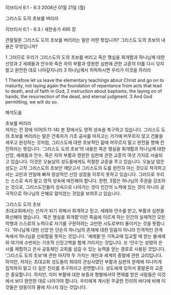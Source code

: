 히브리서 6:1 - 6:3 
2008년 01월 21일 (월)

그리스도 도의 초보를 버리라



히브리서 6:1 - 6:3 / 새찬송가 495 장


관찰질문
그리스도 도의 초보를 버리라는 말은 어떤 뜻입니까? 
그리스도 도의 초보의 내용은 무엇입니까? 

1 그러므로 우리가 그리스도의 도의 초보를 버리고 죽은 행실을 회개함과 하나님께 대한 신앙과 2 세례들과 안수와 죽은 자의 부활과 영원한 심판에 관한 교훈의 터를 다시 닦지 말고 완전한 데로 나아갈지니라 3 하나님께서 허락하시면 우리가 이것을 하리라 

1 Therefore let us leave the elementary teachings about Christ and go on to maturity, not laying again the foundation of repentance from acts that lead to death, and of faith in God, 2 instruction about baptisms, the laying on of hands, the resurrection of the dead, and eternal judgment. 3 And God permitting, we will do so.

해석도움





초보를 버리라  
저자는 전 장에 이어(5:11-14) 본 장에서도 영적 성숙을 촉구하고 있습니다. 그리스도 도의 초보를 버리라는 말은 건축자가 기초 공사를 마치고는 거기에 머무르지 않고 건물을 세우고 완성하는 것처럼, 그리스도에 대한 초보적인 앎에 머무르지 말고 완전을 향해 전진하라는 뜻입니다. ‘그리스도 도의 초보’의 내용은 죽은 행실을 회개함과 하나님께 대한 신앙, 세례들과 안수, 죽은 자의 부활과 영원한 심판에 관한 교훈의 여섯 가지로 서술되고 있습니다. 이것은 오늘날의 성도들에게도 적절한 교훈을 주고 있습니다. 오늘날 많은 성도는 고작 그리스도의 초보만 깨닫고서 그리스도의 도를 완전히 아는 것으로 착각하고서는 교만과 안일에 빠져 정상적인 신앙 성장을 이루지 못하고 있습니다. 그러므로 우리는 스스로 속지 말고 영적 성숙에 매진해야 합니다. 한편, 3절은 하나님의 주권을 강조하는 것으로, 그리스도인들이 성숙으로 나아가는 것이 인간의 노력에 있는 것이 아니라 궁극적으로 하나님의 은혜로 말미암는 것임을 보여주고 있습니다.    

그리스도 도의 초보  
초대교회에서는 신자가 되기 위해서 회개하고 믿고, 세례와 안수를 받고, 부활과 심판을 확신해야 했습니다. ‘죽은 행실을 회개함’이란 죽음에 이르게 하는 인간의 실제적인 모든 악행과 스스로의 노력으로 자기를 구원하려는 교만한 시도로부터 돌이키는 것을 뜻합니다. ‘하나님께 대한 신앙’은 단순히 하나님의 존재에 대한 믿음이 아니라 인격적인 관계 속에서 하나님을 신뢰함을 뜻하는 것입니다. ‘세례들’은 기독교에 입교할 때 받는 물세례와 여기에 수반되는 기초적 신앙고백을 함께 가리키는 것입니다. 또 ‘안수’는 성령의 은사를 체험하고 은사 공동체인 교회를 섬길 수 있는 능력을 얻는 경로로 사용된 것입니다. ‘그리스도 도의 초보’에 관한 마지막 두 가지는 개인과 세계의 종말에 관한 교리입니다. 하지만, 저자는 초대교회 성도들의 최대의 관심사였던 부활과 심판의 문제에 지나치게 집착하지 말고 더 깊은 진리를 추구하라고 권면합니다. 성도에게 있어서 종말론의 교훈은 중요합니다. 하지만, 이미 부활에 대한 보증과 형벌에서의 면제를 받은 사람들은 이것에서 보다 완전한 데로 나아가야 합니다. 우리에게 계시된 무궁한 진리의 바다에 비해 이것들은 양동이의 물에 지나지 않는 것입니다.